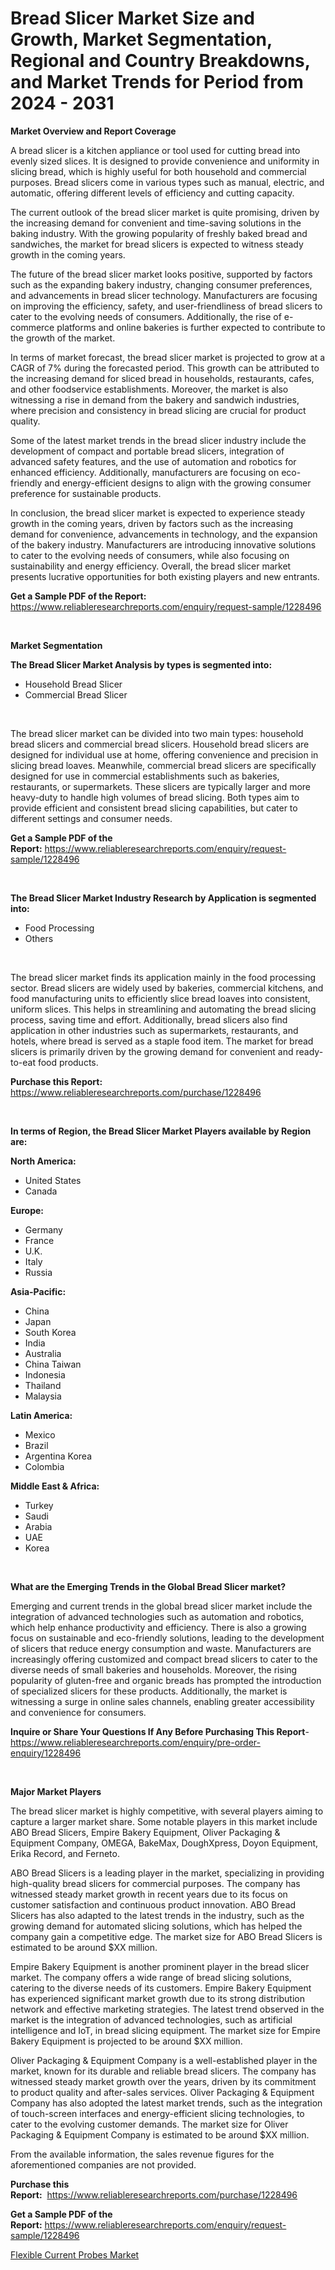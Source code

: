 <p><h1>Bread Slicer Market Size and Growth, Market Segmentation, Regional and Country Breakdowns, and Market Trends for Period from 2024 -  2031</h1></p><p><strong>Market Overview and Report Coverage</strong></p>
<p><p>A bread slicer is a kitchen appliance or tool used for cutting bread into evenly sized slices. It is designed to provide convenience and uniformity in slicing bread, which is highly useful for both household and commercial purposes. Bread slicers come in various types such as manual, electric, and automatic, offering different levels of efficiency and cutting capacity.</p><p>The current outlook of the bread slicer market is quite promising, driven by the increasing demand for convenient and time-saving solutions in the baking industry. With the growing popularity of freshly baked bread and sandwiches, the market for bread slicers is expected to witness steady growth in the coming years.</p><p>The future of the bread slicer market looks positive, supported by factors such as the expanding bakery industry, changing consumer preferences, and advancements in bread slicer technology. Manufacturers are focusing on improving the efficiency, safety, and user-friendliness of bread slicers to cater to the evolving needs of consumers. Additionally, the rise of e-commerce platforms and online bakeries is further expected to contribute to the growth of the market.</p><p>In terms of market forecast, the bread slicer market is projected to grow at a CAGR of 7% during the forecasted period. This growth can be attributed to the increasing demand for sliced bread in households, restaurants, cafes, and other foodservice establishments. Moreover, the market is also witnessing a rise in demand from the bakery and sandwich industries, where precision and consistency in bread slicing are crucial for product quality.</p><p>Some of the latest market trends in the bread slicer industry include the development of compact and portable bread slicers, integration of advanced safety features, and the use of automation and robotics for enhanced efficiency. Additionally, manufacturers are focusing on eco-friendly and energy-efficient designs to align with the growing consumer preference for sustainable products.</p><p>In conclusion, the bread slicer market is expected to experience steady growth in the coming years, driven by factors such as the increasing demand for convenience, advancements in technology, and the expansion of the bakery industry. Manufacturers are introducing innovative solutions to cater to the evolving needs of consumers, while also focusing on sustainability and energy efficiency. Overall, the bread slicer market presents lucrative opportunities for both existing players and new entrants.</p></p>
<p><strong>Get a Sample PDF of the Report:</strong> <a href="https://www.reliableresearchreports.com/enquiry/request-sample/1228496">https://www.reliableresearchreports.com/enquiry/request-sample/1228496</a></p>
<p>&nbsp;</p>
<p><strong>Market Segmentation</strong></p>
<p><strong>The Bread Slicer Market Analysis by types is segmented into:</strong></p>
<p><ul><li>Household Bread Slicer</li><li>Commercial Bread Slicer</li></ul></p>
<p>&nbsp;</p>
<p><p>The bread slicer market can be divided into two main types: household bread slicers and commercial bread slicers. Household bread slicers are designed for individual use at home, offering convenience and precision in slicing bread loaves. Meanwhile, commercial bread slicers are specifically designed for use in commercial establishments such as bakeries, restaurants, or supermarkets. These slicers are typically larger and more heavy-duty to handle high volumes of bread slicing. Both types aim to provide efficient and consistent bread slicing capabilities, but cater to different settings and consumer needs.</p></p>
<p><strong>Get a Sample PDF of the Report:</strong>&nbsp;<a href="https://www.reliableresearchreports.com/enquiry/request-sample/1228496">https://www.reliableresearchreports.com/enquiry/request-sample/1228496</a></p>
<p>&nbsp;</p>
<p><strong>The Bread Slicer Market Industry Research by Application is segmented into:</strong></p>
<p><ul><li>Food Processing</li><li>Others</li></ul></p>
<p>&nbsp;</p>
<p><p>The bread slicer market finds its application mainly in the food processing sector. Bread slicers are widely used by bakeries, commercial kitchens, and food manufacturing units to efficiently slice bread loaves into consistent, uniform slices. This helps in streamlining and automating the bread slicing process, saving time and effort. Additionally, bread slicers also find application in other industries such as supermarkets, restaurants, and hotels, where bread is served as a staple food item. The market for bread slicers is primarily driven by the growing demand for convenient and ready-to-eat food products.</p></p>
<p><strong>Purchase this Report:</strong>&nbsp; <a href="https://www.reliableresearchreports.com/purchase/1228496">https://www.reliableresearchreports.com/purchase/1228496</a></p>
<p>&nbsp;</p>
<p><strong>In terms of Region, the Bread Slicer Market Players available by Region are:</strong></p>
<p>
    <p> <strong> North America: </strong>
        <ul>
            <li>United States</li>
            <li>Canada</li>
        </ul>
        </p> 
    <p> <strong> Europe: </strong>
        <ul>
            <li>Germany</li>
            <li>France</li>
            <li>U.K.</li>
            <li>Italy</li>
            <li>Russia</li>
        </ul>
        </p> 
    <p> <strong> Asia-Pacific: </strong>
        <ul>
            <li>China</li>
            <li>Japan</li>
            <li>South Korea</li>
            <li>India</li>
            <li>Australia</li>
            <li>China Taiwan</li>
            <li>Indonesia</li>
            <li>Thailand</li>
            <li>Malaysia</li>
        </ul>
        </p> 
    <p> <strong> Latin America: </strong>
        <ul>
            <li>Mexico</li>
            <li>Brazil</li>
            <li>Argentina Korea</li>
            <li>Colombia</li>
        </ul>
        </p> 
    <p> <strong> Middle East & Africa: </strong>
        <ul>
            <li>Turkey</li>
            <li>Saudi</li>
            <li>Arabia</li>
            <li>UAE</li>
            <li>Korea</li>
        </ul>
    </p>
    </p>
<p>&nbsp;</p>
<p><strong>What are the Emerging Trends in the Global Bread Slicer market?</strong></p>
<p><p>Emerging and current trends in the global bread slicer market include the integration of advanced technologies such as automation and robotics, which help enhance productivity and efficiency. There is also a growing focus on sustainable and eco-friendly solutions, leading to the development of slicers that reduce energy consumption and waste. Manufacturers are increasingly offering customized and compact bread slicers to cater to the diverse needs of small bakeries and households. Moreover, the rising popularity of gluten-free and organic breads has prompted the introduction of specialized slicers for these products. Additionally, the market is witnessing a surge in online sales channels, enabling greater accessibility and convenience for consumers.</p></p>
<p><strong>Inquire or Share Your Questions If Any Before Purchasing This Report</strong>- <a href="https://www.reliableresearchreports.com/enquiry/pre-order-enquiry/1228496">https://www.reliableresearchreports.com/enquiry/pre-order-enquiry/1228496</a></p>
<p>&nbsp;</p>
<p><strong>Major Market Players</strong></p>
<p><p>The bread slicer market is highly competitive, with several players aiming to capture a larger market share. Some notable players in this market include ABO Bread Slicers, Empire Bakery Equipment, Oliver Packaging & Equipment Company, OMEGA, BakeMax, DoughXpress, Doyon Equipment, Erika Record, and Ferneto.</p><p>ABO Bread Slicers is a leading player in the market, specializing in providing high-quality bread slicers for commercial purposes. The company has witnessed steady market growth in recent years due to its focus on customer satisfaction and continuous product innovation. ABO Bread Slicers has also adapted to the latest trends in the industry, such as the growing demand for automated slicing solutions, which has helped the company gain a competitive edge. The market size for ABO Bread Slicers is estimated to be around $XX million.</p><p>Empire Bakery Equipment is another prominent player in the bread slicer market. The company offers a wide range of bread slicing solutions, catering to the diverse needs of its customers. Empire Bakery Equipment has experienced significant market growth due to its strong distribution network and effective marketing strategies. The latest trend observed in the market is the integration of advanced technologies, such as artificial intelligence and IoT, in bread slicing equipment. The market size for Empire Bakery Equipment is projected to be around $XX million.</p><p>Oliver Packaging & Equipment Company is a well-established player in the market, known for its durable and reliable bread slicers. The company has witnessed steady market growth over the years, driven by its commitment to product quality and after-sales services. Oliver Packaging & Equipment Company has also adopted the latest market trends, such as the integration of touch-screen interfaces and energy-efficient slicing technologies, to cater to the evolving customer demands. The market size for Oliver Packaging & Equipment Company is estimated to be around $XX million.</p><p>From the available information, the sales revenue figures for the aforementioned companies are not provided.</p></p>
<p><strong>Purchase this Report:</strong>&nbsp;&nbsp;<a href="https://www.reliableresearchreports.com/purchase/1228496">https://www.reliableresearchreports.com/purchase/1228496</a></p>
<p></p>
<p><strong>Get a Sample PDF of the Report:</strong>&nbsp;<a href="https://www.reliableresearchreports.com/enquiry/request-sample/1228496">https://www.reliableresearchreports.com/enquiry/request-sample/1228496</a></p>
<p><p><a href="https://github.com/bobicer/Market-Research-Report-List-1/blob/main/flexible-current-probes-market.md">Flexible Current Probes Market</a></p></p>
